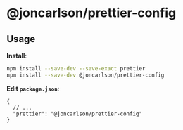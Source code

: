 # @joncarlson/prettier-config

## Usage

**Install**:

```bash
npm install --save-dev --save-exact prettier
npm install --save-dev @joncarlson/prettier-config
```

**Edit `package.json`**:

```jsonc
{
  // ...
  "prettier": "@joncarlson/prettier-config"
}
```